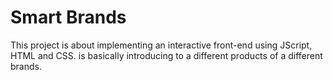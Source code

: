 # Smart Brands #

This project is about implementing an interactive front-end using JScript, HTML and CSS.
is basically introducing to a different products of a different brands.